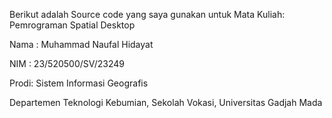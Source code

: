 Berikut adalah Source code yang saya gunakan untuk Mata Kuliah: Pemrograman Spatial Desktop

Nama : Muhammad Naufal Hidayat

NIM : 23/520500/SV/23249

Prodi: Sistem Informasi Geografis

Departemen Teknologi Kebumian, Sekolah Vokasi, Universitas Gadjah Mada
